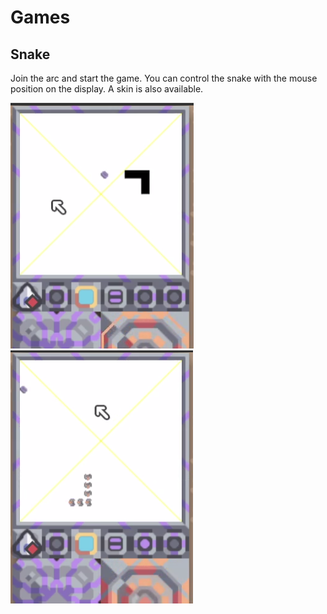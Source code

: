 # Games

## Snake

Join the arc and start the game. You can control the snake with the mouse position on the display. A skin is also available.

![](./img/snake1.png)
![](./img/snake2.png)
